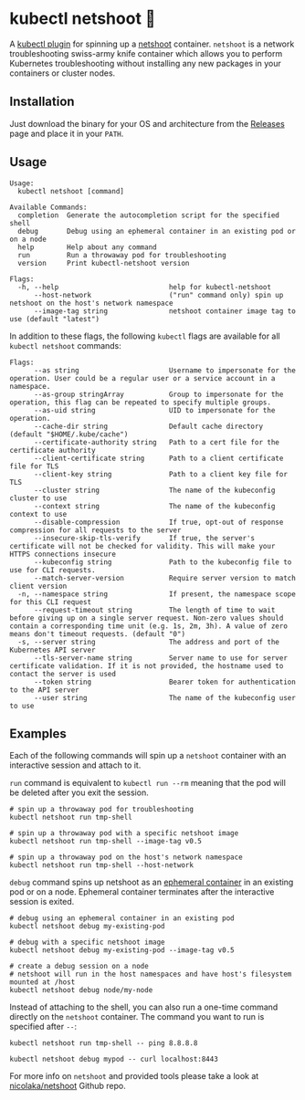 # kubectl netshoot 🌠
A [kubectl plugin](https://kubernetes.io/docs/tasks/extend-kubectl/kubectl-plugins/) for spinning up a [netshoot](https://github.com/nicolaka/netshoot) container. `netshoot` is a network troubleshooting swiss-army knife container which allows you to perform Kubernetes troubleshooting without installing any new packages in your containers or cluster nodes.

## Installation

Just download the binary for your OS and architecture from the [Releases](https://github.com/nilic/kubectl-netshoot/releases) page and place it in your `PATH`.

## Usage

```
Usage:
  kubectl netshoot [command]

Available Commands:
  completion  Generate the autocompletion script for the specified shell
  debug       Debug using an ephemeral container in an existing pod or on a node
  help        Help about any command
  run         Run a throwaway pod for troubleshooting
  version     Print kubectl-netshoot version

Flags:
  -h, --help                           help for kubectl-netshoot
      --host-network                   ("run" command only) spin up netshoot on the host's network namespace
      --image-tag string               netshoot container image tag to use (default "latest")
```

In addition to these flags, the following `kubectl` flags are available for all `kubectl netshoot` commands:

```
Flags:
      --as string                      Username to impersonate for the operation. User could be a regular user or a service account in a namespace.
      --as-group stringArray           Group to impersonate for the operation, this flag can be repeated to specify multiple groups.
      --as-uid string                  UID to impersonate for the operation.
      --cache-dir string               Default cache directory (default "$HOME/.kube/cache")
      --certificate-authority string   Path to a cert file for the certificate authority
      --client-certificate string      Path to a client certificate file for TLS
      --client-key string              Path to a client key file for TLS
      --cluster string                 The name of the kubeconfig cluster to use
      --context string                 The name of the kubeconfig context to use
      --disable-compression            If true, opt-out of response compression for all requests to the server
      --insecure-skip-tls-verify       If true, the server's certificate will not be checked for validity. This will make your HTTPS connections insecure
      --kubeconfig string              Path to the kubeconfig file to use for CLI requests.
      --match-server-version           Require server version to match client version
  -n, --namespace string               If present, the namespace scope for this CLI request
      --request-timeout string         The length of time to wait before giving up on a single server request. Non-zero values should contain a corresponding time unit (e.g. 1s, 2m, 3h). A value of zero means don't timeout requests. (default "0")
  -s, --server string                  The address and port of the Kubernetes API server
      --tls-server-name string         Server name to use for server certificate validation. If it is not provided, the hostname used to contact the server is used
      --token string                   Bearer token for authentication to the API server
      --user string                    The name of the kubeconfig user to use
```

## Examples

Each of the following commands will spin up a `netshoot` container with an interactive session and attach to it.

`run` command is equivalent to `kubectl run --rm` meaning that the pod will be deleted after you exit the session.

```
# spin up a throwaway pod for troubleshooting
kubectl netshoot run tmp-shell

# spin up a throwaway pod with a specific netshoot image
kubectl netshoot run tmp-shell --image-tag v0.5

# spin up a throwaway pod on the host's network namespace
kubectl netshoot run tmp-shell --host-network
```

`debug` command spins up netshoot as an [ephemeral container](https://kubernetes.io/docs/concepts/workloads/pods/ephemeral-containers/) in an existing pod or on a node. Ephemeral container terminates after the interactive session is exited.

```
# debug using an ephemeral container in an existing pod
kubectl netshoot debug my-existing-pod

# debug with a specific netshoot image
kubectl netshoot debug my-existing-pod --image-tag v0.5

# create a debug session on a node
# netshoot will run in the host namespaces and have host's filesystem mounted at /host
kubectl netshoot debug node/my-node
```

Instead of attaching to the shell, you can also run a one-time command directly on the `netshoot` container. The command you want to run is specified after `--`: 

```
kubectl netshoot run tmp-shell -- ping 8.8.8.8
```

```
kubectl netshoot debug mypod -- curl localhost:8443
```

For more info on `netshoot` and provided tools please take a look at [nicolaka/netshoot](https://github.com/nicolaka/netshoot) Github repo.